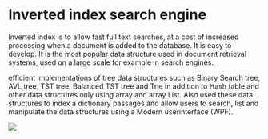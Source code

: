 # Inverted index search engine
Inverted index is to allow fast full text searches, at a cost of increased processing when a document is added to the database. It is easy to develop. It is the most popular data structure used in document retrieval systems, used on a large scale for example in search engines.

efficient implementations of tree data structures such as Binary Search tree, AVL tree, TST tree, Balanced TST tree and Trie in addition to Hash table and other data structures only using array and array List. 
Also used these data structures to index a dictionary passages and allow users to search, list and manipulate the data structures using a Modern  userinterface (WPF).

![](https://raw.githubusercontent.com/AminAliari/inverted-index-search-engine/master/banner.PNG)
